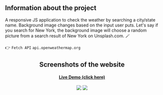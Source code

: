 ## Information about the project

A responsive JS application to check the weather by searching a city/state name. Background image changes based on the input user puts. Let's say if you search for New York, the background image will choose a random picture from a search result of New York on Unsplash.com. 🪄

👉  `Fetch API` `api.openweathermap.org`


<div align="center">

<h2>Screenshots of the website</h2>
<h4><a href="https://dreamy-crostata-c5c1fc.netlify.app/">Live Demo (click here)</a></h4>

<img src="dubai-screenshot.png">
<img src="newyork-screenshot.png">

</div>

